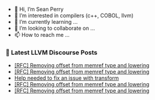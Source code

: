- 👋 Hi, I’m Sean Perry
- 👀 I’m interested in compilers (c++, COBOL, llvm)
- 🌱 I’m currently learning ...
- 💞️ I’m looking to collaborate on ...
- 📫 How to reach me ...

<!---
s66perry/s66perry is a ✨ special ✨ repository because its `README.md` (this file) appears on your GitHub profile.
You can click the Preview link to take a look at your changes.
--->
### 📕 Latest LLVM Discourse Posts

<!-- DISCOURSE-LLVM:START -->
- [[RFC] Removing offset from memref type and lowering](https://discourse.llvm.org/t/rfc-removing-offset-from-memref-type-and-lowering/82963?page=2#post_28)
- [[RFC] Removing offset from memref type and lowering](https://discourse.llvm.org/t/rfc-removing-offset-from-memref-type-and-lowering/82963?page=2#post_27)
- [Help needed to fix an issue with transform](https://discourse.llvm.org/t/help-needed-to-fix-an-issue-with-transform/83017#post_4)
- [[RFC] Removing offset from memref type and lowering](https://discourse.llvm.org/t/rfc-removing-offset-from-memref-type-and-lowering/82963?page=2#post_26)
- [[RFC] Removing offset from memref type and lowering](https://discourse.llvm.org/t/rfc-removing-offset-from-memref-type-and-lowering/82963?page=2#post_25)
<!-- DISCOURSE-LLVM:END -->
